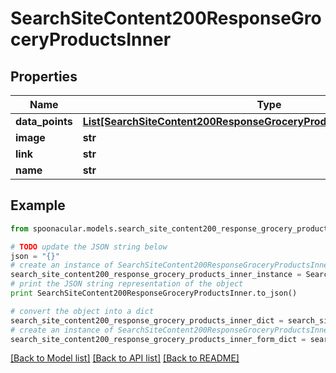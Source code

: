 # SearchSiteContent200ResponseGroceryProductsInner


## Properties

Name | Type | Description | Notes
------------ | ------------- | ------------- | -------------
**data_points** | [**List[SearchSiteContent200ResponseGroceryProductsInnerDataPointsInner]**](SearchSiteContent200ResponseGroceryProductsInnerDataPointsInner.md) |  | [optional] 
**image** | **str** |  | 
**link** | **str** |  | 
**name** | **str** |  | 

## Example

```python
from spoonacular.models.search_site_content200_response_grocery_products_inner import SearchSiteContent200ResponseGroceryProductsInner

# TODO update the JSON string below
json = "{}"
# create an instance of SearchSiteContent200ResponseGroceryProductsInner from a JSON string
search_site_content200_response_grocery_products_inner_instance = SearchSiteContent200ResponseGroceryProductsInner.from_json(json)
# print the JSON string representation of the object
print SearchSiteContent200ResponseGroceryProductsInner.to_json()

# convert the object into a dict
search_site_content200_response_grocery_products_inner_dict = search_site_content200_response_grocery_products_inner_instance.to_dict()
# create an instance of SearchSiteContent200ResponseGroceryProductsInner from a dict
search_site_content200_response_grocery_products_inner_form_dict = search_site_content200_response_grocery_products_inner.from_dict(search_site_content200_response_grocery_products_inner_dict)
```
[[Back to Model list]](../README.md#documentation-for-models) [[Back to API list]](../README.md#documentation-for-api-endpoints) [[Back to README]](../README.md)


